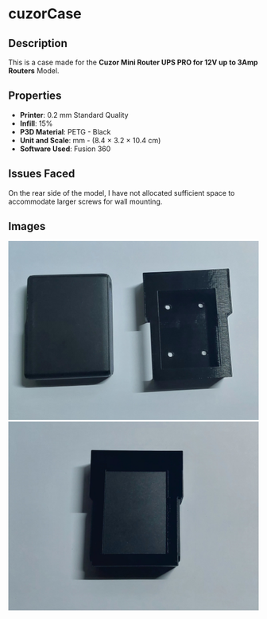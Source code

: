 # cuzorCase

## Description
This is a case made for the **Cuzor Mini Router UPS PRO for 12V up to 3Amp Routers** Model. 

## Properties

- **Printer**: 0.2 mm Standard Quality
- **Infill**: 15%
- **P3D Material**: PETG - Black
- **Unit and Scale**: mm - (8.4 × 3.2 × 10.4 cm)
- **Software Used**: Fusion 360

## Issues Faced
On the rear side of the model, I have not allocated sufficient space to accommodate larger screws for wall mounting.

## Images 

![Image](https://raw.githubusercontent.com/klsxgh/3D-Model-collection/main/cuzorCase/Out.jpg)
![Image](https://raw.githubusercontent.com/klsxgh/3D-Model-collection/main/cuzorCase/In.jpg)
